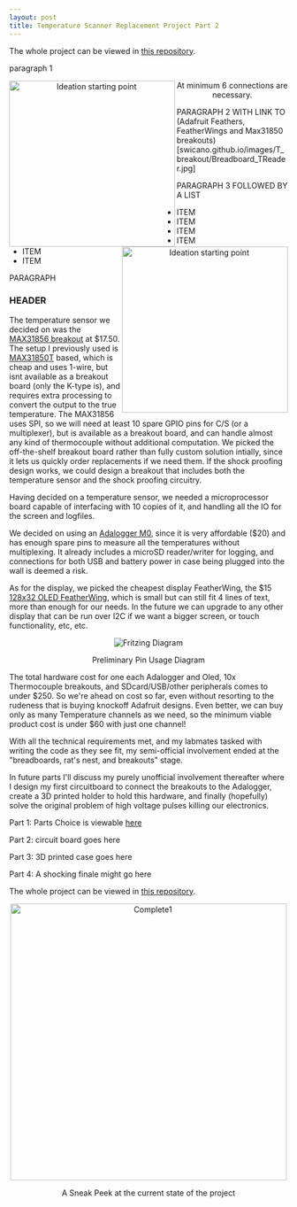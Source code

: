 ```yaml
---
layout: post
title: Temperature Scanner Replacement Project Part 2
---
```


The whole project can be viewed in [this repository](https://github.com/Swicano/T_Breakout).

paragraph 1

<p align="center">
  <img src="{{site.baseurl}}/images/T_breakout2/layout1.png" alt="Ideation starting point" align="left" width="300"/>
  <img src="{{site.baseurl}}/images/T_breakout2/layout1.png" alt="Ideation starting point" align="right" width="300"/>
  <p align="center"> At minimum 6 connections are necessary. </p>
</p>


PARAGRAPH 2 WITH LINK TO  (Adafruit Feathers, FeatherWings and Max31850 breakouts)[swicano.github.io/images/T_breakout/Breadboard_TReader.jpg]

PARAGRAPH 3 FOLLOWED BY A LIST

* ITEM
* ITEM
* ITEM
* ITEM
* ITEM
* ITEM

PARAGRAPH

### HEADER

The temperature sensor we decided on was the [MAX31856 breakout](https://www.adafruit.com/product/3263) at $17.50. The setup I previously used is [MAX31850T](https://cdn-shop.adafruit.com/datasheets/MAX31850-MAX31851.pdf) based, which is cheap and uses 1-wire, but isnt available as a breakout board (only the K-type is), and requires extra processing to convert the output to the true temperature. The MAX31856 uses SPI, so we will need at least 10 spare GPIO pins for C/S (or a multiplexer), but is available as a breakout board, and can handle almost any kind of thermocouple without additional computation. We picked the off-the-shelf breakout board rather than fully custom solution intially, since it lets us quickly order replacements if we need them. If the shock proofing design works, we could design a breakout that includes both the temperature sensor and the shock proofing circuitry.

Having decided on a temperature sensor, we needed a microprocessor board capable of interfacing with 10 copies of it, and handling all the IO for the screen and logfiles. 

We decided on using an [Adalogger M0](https://www.adafruit.com/product/2796), since it is very affordable ($20) and has enough spare pins to measure all the temperatures without multiplexing. It already includes a microSD reader/writer for logging, and connections for both USB and battery power in case being plugged into the wall is deemed a risk. 

As for the display, we picked the cheapest display FeatherWing, the $15 [128x32 OLED FeatherWing](https://www.adafruit.com/product/2900), which is small but can still fit 4 lines of text, more than enough for our needs. In the future we can upgrade to any other display that can be run over I2C if we want a bigger screen, or touch functionality, etc, etc.


<p align="center">
  <img src="{{site.baseurl}}/images/T_breakout/T_breakout_Fritzing_bb.png" alt="Fritzing Diagram" />
  <p align="center"> Preliminary Pin Usage Diagram </p>
</p>

The total hardware cost for one each Adalogger and Oled, 10x Thermocouple breakouts, and SDcard/USB/other peripherals comes to under $250. So we're ahead on cost so far, even without resorting to the rudeness that is buying knockoff Adafruit designs. Even better, we can buy only as many Temperature channels as we need, so the minimum viable product cost is under $60 with just one channel!

With all the technical requirements met, and my labmates tasked with writing the code as they see fit, my semi-official involvement ended at the "breadboards, rat's nest, and breakouts" stage. 

In future parts I'll discuss my purely unofficial involvement thereafter where I design my first circuitboard to connect the breakouts to the Adalogger, create a 3D printed holder to hold this hardware, and finally (hopefully) solve the original problem of high voltage pulses killing our electronics.

Part 1: Parts Choice is viewable [here](https://swicano.github.io/T_breakout_pt1/)

Part 2: circuit board goes here

Part 3: 3D printed case goes here

Part 4: A shocking finale might go here


The whole project can be viewed in [this repository](https://github.com/Swicano/T_Breakout).


<p align="center">
  <img src="{{site.baseurl}}/images/T_breakout/Complete1.jpg" alt="Complete1" align="center" width="500" />
  <p align="center"> A Sneak Peek at the current state of the project </p>
</p>
